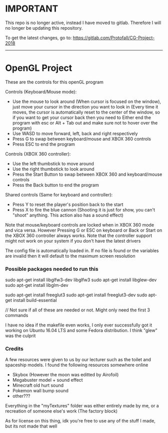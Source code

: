 # IMPORTANT

This repo is no longer active, instead I have moved to gitlab. Therefore I will no longer be updating this repository.

To get the latest changes, go to: https://gitlab.com/Protofall/CG-Project-2018

-----------------------------------------

# OpenGL Project

These are the controls for this openGL program

Controls (Keyboard/Mouse mode):
- Use the mouse to look around (When cursor is focused on the window), just move your cursor in the direction you want to look in (Every time it moves, the cursor is automatically reset to the center of the window, so if you want to get your cursor back then you need to Either end the program with esc or Alt + Tab out and make sure not to hover over the program)
- Use WASD to move forward, left, back and right respectively
- Press G to swap between keyboard/mouse and XBOX 360 controls
- Press ESC to end the program

Controls (XBOX 360 controller):
- Use the left thumbstick to move around
- Use the right thumbstick to look around
- Press the Start Button to swap between XBOX 360 and keyboard/mouse controls
- Press the Back button to end the program

Shared controls (Same for keyboard and controller):
- Press Y to reset the player's position back to the start
- Press X to fire the blue cannon (Shooting it is just for show, you can't "shoot" anything. This action also has a sound effect)

Note that mouse/keyboard controls are locked when in XBOX 360 mode and vica versa. However Pressing G or ESC on keyboard or Back or Start on the XBOX 360 controller always works. Note that the controller support might not work on your system if you don't have the latest drivers

The config file is automatically loaded in. If no file is found or the variables are invalid then it will default to the maximum screen resolution


### Possible packages needed to run this

sudo apt-get install libglfw3-dev libglfw3
sudo apt-get install libglew-dev
sudo apt-get install libglm-dev

sudo apt-get install freeglut3
sudo apt-get install freeglut3-dev
sudo apt-get install build-essential

// Not sure if all of these are needed or not. Might only need the first 3 commands

I have no idea if the makefile even works, I only ever successfully got it working on Ubuntu 16.04 LTS and some Fedora distribution. I think "glew" was the culprit


### Credits

A few resources were given to us by our lecturer such as the toilet and spaceship models. I found the following resources somewhere online
- Skybox (However the moon was editted by Airofoil)
- Megabuster model + sound effect
- Minecraft old hurt sound
- Pokemon wall bump sound
- other???

Everything in the "myTextures" folder was either entirely made by me, or a recreation of someone else's work (The factory block)

As for license on this thing, idk you're free to use any of the stuff I made, but its not made that well
